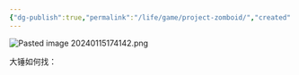 ```yaml
---
{"dg-publish":true,"permalink":"/life/game/project-zomboid/","created":"2024-04-03T10:25:47.000+08:00","updated":"2024-04-03T10:25:47.000+08:00"}
---
```



![Pasted image 20240115174142.png](/img/user/attachments/Pasted%20image%2020240115174142.png)

大锤如何找：
